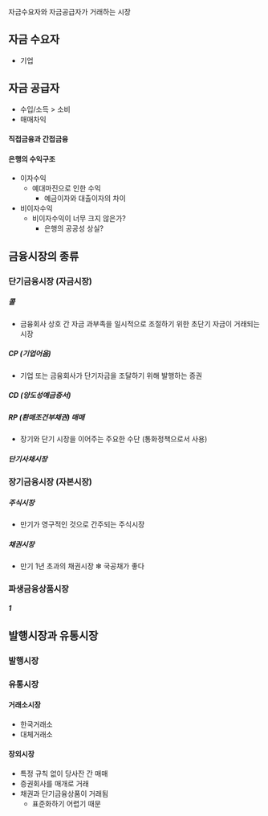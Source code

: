 자금수요자와 자금공급자가 거래하는 시장

## 자금 수요자
- 기업
## 자금 공급자
- 수입/소득 > 소비
- 매매차익
#### 직접금융과 간접금융

#### 은행의 수익구조
- 이자수익
	- 예대마진으로 인한 수익
		- 예금이자와 대출이자의 차이
- 비이자수익
	- 비이자수익이 너무 크지 않은가?
		- 은행의 공공성 상실?

## 금융시장의 종류

### 단기금융시장 (자금시장)
##### 콜
- 금융회사 상호 간 자금 과부족을 일시적으로 조절하기 위한 초단기 자금이 거래되는 시장
##### CP (기업어음)
- 기업 또는 금융회사가 단기자금을 조달하기 위해 발행하는 증권
##### CD (양도성예금증서)
##### RP (환매조건부채권) 매매
- 장기와 단기 시장을 이어주는 주요한 수단 (통화정책으로서 사용)
##### 단기사채시장
### 장기금융시장 (자본시장)
##### 주식시장
- 만기가 영구적인 것으로 간주되는 주식시장
##### 채권시장
- 만기 1년 초과의 채권시장
❇︎ 국공채가 좋다
### 파생금융상품시장
##### 1
## 발행시장과 유통시장
### 발행시장
### 유통시장
#### 거래소시장
- 한국거래소
- 대체거래소
#### 장외시장
- 특정 규칙 없이 당사잔 간 매매
- 증권회사를 매개로 거래
- 채권과 단기금융상품이 거래됨
	- 표준화하기 어렵기 때문